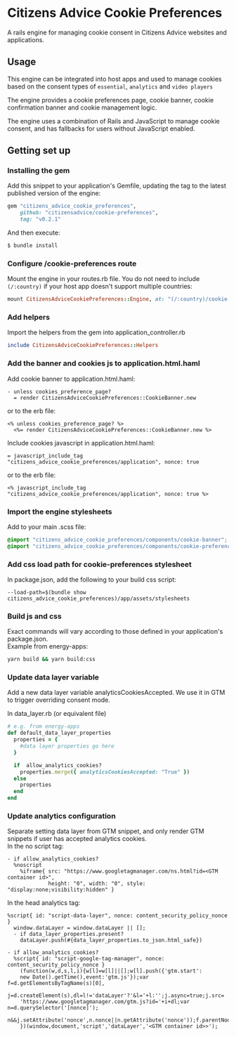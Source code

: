 # Citizens Advice Cookie Preferences

A rails engine for managing cookie consent in Citizens Advice websites and applications.

## Usage

This engine can be integrated into host apps and used to manage cookies
based on the consent types of `essential`, `analytics` and `video players`

The engine provides a cookie preferences page, cookie banner, cookie confirmation
banner and cookie management logic.

The engine uses a combination of Rails and JavaScript to manage cookie consent,
and has fallbacks for users without JavaScript enabled.

## Getting set up

### Installing the gem

Add this snippet to your application's Gemfile, updating the tag to the latest published
version of the engine:

```ruby
gem "citizens_advice_cookie_preferences",
    github: "citizensadvice/cookie-preferences",
    tag: "v0.2.1"
```

And then execute:

```bash
$ bundle install
```

### Configure /cookie-preferences route

Mount the engine in your routes.rb file. You do not need to include `(/:country)` if your
host app doesn't support multiple countries:

```ruby
mount CitizensAdviceCookiePreferences::Engine, at: "(/:country)/cookie-preferences"
```

### Add helpers

Import the helpers from the gem into application_controller.rb

```ruby
include CitizensAdviceCookiePreferences::Helpers
```

### Add the banner and cookies js to application.html.haml

Add cookie banner to application.html.haml:

```haml
- unless cookies_preference_page?
  = render CitizensAdviceCookiePreferences::CookieBanner.new
```

or to the erb file:

```erb
<% unless cookies_preference_page? %>
  <%= render CitizensAdviceCookiePreferences::CookieBanner.new %>
```

Include cookies javascript in application.html.haml:

```haml
= javascript_include_tag "citizens_advice_cookie_preferences/application", nonce: true
```

or to the erb file:

```erb
<% javascript_include_tag "citizens_advice_cookie_preferences/application", nonce: true %>
```

### Import the engine stylesheets

Add to your main .scss file:

```scss
@import "citizens_advice_cookie_preferences/components/cookie-banner";
@import "citizens_advice_cookie_preferences/components/cookie-preferences";
```

### Add css load path for cookie-preferences stylesheet

In package.json, add the following to your build css script:

```
--load-path=$(bundle show citizens_advice_cookie_preferences)/app/assets/stylesheets
```

### Build js and css

Exact commands will vary according to those defined in your application's package.json.  
Example from energy-apps:

```bash
yarn build && yarn build:css
```

### Update data layer variable

Add a new data layer variable analyticsCookiesAccepted. We use it in GTM to trigger overriding consent mode.

In data_layer.rb (or equivalent file)

```ruby
# e.g. from energy-apps
def default_data_layer_properties
  properties = {
    #data layer properties go here
  }

  if  allow_analytics_cookies?
    properties.merge({ analyticsCookiesAccepted: "True" })
  else
    properties
  end
end
```

### Update analytics configuration

Separate setting data layer from GTM snippet, and only render GTM snippets if user has accepted analytics cookies.  
In the no script tag:

```haml
- if allow_analytics_cookies?
  %noscript
    %iframe{ src: "https://www.googletagmanager.com/ns.html?id=<GTM container id>",
             height: "0", width: "0", style: "display:none;visibility:hidden" }
```

In the head analytics tag:

```haml
%script{ id: "script-data-layer", nonce: content_security_policy_nonce }
  window.dataLayer = window.dataLayer || [];
  - if data_layer_properties.present?
    dataLayer.push(#{data_layer_properties.to_json.html_safe})

- if allow_analytics_cookies?
  %script{ id: "script-google-tag-manager", nonce: content_security_policy_nonce }
    (function(w,d,s,l,i){w[l]=w[l]||[];w[l].push({'gtm.start':
    new Date().getTime(),event:'gtm.js'});var f=d.getElementsByTagName(s)[0],
    j=d.createElement(s),dl=l!='dataLayer'?'&l='+l:'';j.async=true;j.src=
    'https://www.googletagmanager.com/gtm.js?id='+i+dl;var n=d.querySelector('[nonce]');
    n&&j.setAttribute('nonce',n.nonce||n.getAttribute('nonce'));f.parentNode.insertBefore(j,f);
    })(window,document,'script','dataLayer','<GTM container id>>');
```
